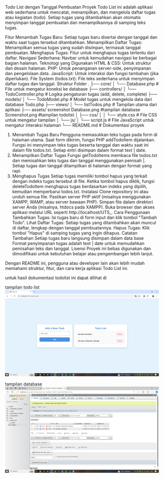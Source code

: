 Todo List dengan Tanggal Pembuatan
Proyek Todo List ini adalah aplikasi web sederhana untuk mencatat, menampilkan, dan mengelola daftar tugas atau kegiatan (todo). Setiap tugas yang ditambahkan akan otomatis menyimpan tanggal pembuatan dan menampilkannya di samping teks tugas.

Fitur
Menambah Tugas Baru: Setiap tugas baru disertai dengan tanggal dan waktu saat tugas tersebut ditambahkan.
Menampilkan Daftar Tugas: Menampilkan semua tugas yang sudah disimpan, termasuk tanggal pembuatan.
Menghapus Tugas: Fitur untuk menghapus tugas tertentu dari daftar.
Navigasi Sederhana: Navbar untuk kemudahan navigasi ke berbagai bagian halaman.
Teknologi yang Digunakan
HTML & CSS: Untuk struktur dan desain halaman.
PHP: Untuk penanganan server-side, penyimpanan dan pengelolaan data.
JavaScript: Untuk interaksi dan fungsi tambahan (jika diperlukan).
File System (todos.txt): File teks sederhana untuk menyimpan daftar tugas dan tanggal.
Struktur Folder
.
├── core/
│   └── Database.php        # File untuk mengatur koneksi ke database
├── controllers/
│   └── TodoController.php  # Logika pengaturan tugas (add, delete, complete)
├── models/
│   └── TodoModel.php       # Model tugas untuk mengelola data dari database
     Todo.php
├── views/
│   └── listTodos.php       # Tampilan utama dari aplikasi
├── assets/
    screenshot
        Database.png         #tampilan database
        Screenshot.png       #tampilan todolist
│   ├── css/
│   │   └── style.css       # File CSS untuk mengatur tampilan
│   └── js/
│       └── script.js       # File JavaScript untuk mengatur interaksi halaman
└── README.md               # Dokumentasi proyek

1. Menambah Tugas Baru
Pengguna memasukkan teks tugas pada form di halaman utama.
Saat form dikirim, fungsi PHP addTodoItem dijalankan.
Fungsi ini menyimpan teks tugas beserta tanggal dan waktu saat ini dalam file todos.txt.
Setiap entri disimpan dalam format text | date.
2. Menampilkan Daftar Tugas
Fungsi getTodoItems membaca file todos.txt dan memisahkan teks tugas dan tanggal menggunakan pemisah |.
Setiap tugas dan tanggal ditampilkan di halaman dengan format yang rapi.
3. Menghapus Tugas
Setiap tugas memiliki tombol hapus yang terkait dengan indeks tugas tersebut di file.
Ketika tombol hapus diklik, fungsi deleteTodoItem menghapus tugas berdasarkan indeks yang dipilih, kemudian memperbarui todos.txt.
Instalasi
Clone repository ini atau unduh semua file.
Pastikan server PHP aktif (misalnya menggunakan XAMPP, WAMP, atau server bawaan PHP).
Simpan file dalam direktori server Anda (misalnya, htdocs pada XAMPP).
Buka browser dan akses aplikasi melalui URL seperti http://localhost/UTS_.
Cara Penggunaan
Tambahkan Tugas: Isi tugas baru di form input dan klik tombol "Tambah Todo".
Lihat Daftar Tugas: Setiap tugas yang ditambahkan akan muncul di daftar, lengkap dengan tanggal pembuatannya.
Hapus Tugas: Klik tombol "Hapus" di samping tugas yang ingin dihapus.
Catatan Tambahan
Setiap tugas baru langsung disimpan dalam data base
Format penyimpanan tugas adalah text | date untuk memudahkan pemisahan teks dan tanggal.
Lisensi
Proyek ini bebas digunakan dan dimodifikasi untuk kebutuhan belajar atau pengembangan lebih lanjut.

Dengan README ini, pengguna atau developer lain akan lebih mudah memahami struktur, fitur, dan cara kerja aplikasi Todo List ini.

untuk hasil dokumentasi todolist ini dapat dilihat di

tampilan todo list
![Screenshot of Todo List App](assets/screenshot/Screenshot.png)

tampilan database
![Screenshot of Todo List App](assets/screenshot/Database.png)


